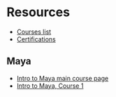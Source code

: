 # Resources
- [Courses list](https://area.autodesk.com/learn/courses/)
- [Certifications](https://www.autodesk.com/certification/overview#AutodeskCertifications)
  
## Maya
- [Intro to Maya main course page](https://area.autodesk.com/learn/courses/maya-intro/?mktvar002=3409681438|EML|763151008&utm_medium=email&utm_source=trial&utm_campaign=3409681meitm-us-maya-trial-automessages&utm_id=3409681438)
- [Intro to Maya, Course 1](https://area.autodesk.com/learn/courses/maya-intro/01-navigating-the-interface/)
